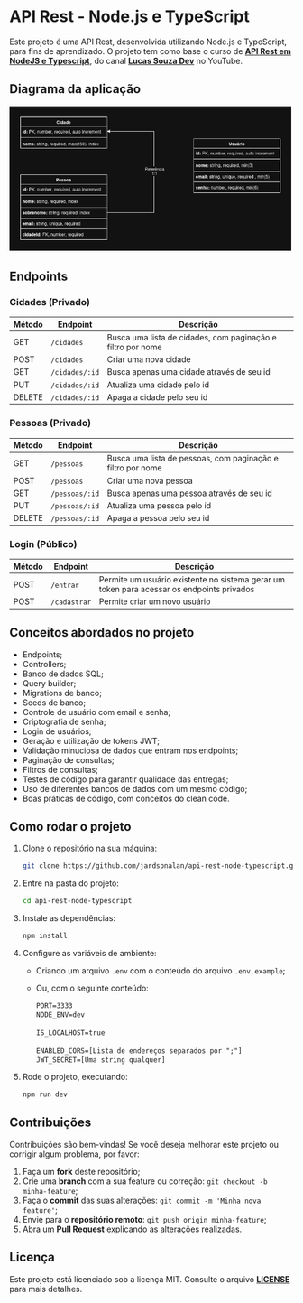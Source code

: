 # API Rest - Node.js e TypeScript
Este projeto é uma API Rest, desenvolvida utilizando Node.js e TypeScript, para fins de aprendizado. O projeto tem como base o curso de **[API Rest em NodeJS e Typescript](https://youtu.be/SVepTuBK4V0)**, do canal **[Lucas Souza Dev](https://www.youtube.com/c/LucasSouzaDev)** no YouTube.

## Diagrama da aplicação
<img src="./docs/api_nodejs_typescript.png" width="500"></img>

## Endpoints
### Cidades (Privado)
| Método | Endpoint | Descrição |
| --- | --- | --- |
| GET | `/cidades` | Busca uma lista de cidades, com paginação e filtro por nome |
| POST | `/cidades` | Criar uma nova cidade |
| GET | `/cidades/:id` | Busca apenas uma cidade através de seu id |
| PUT | `/cidades/:id` | Atualiza uma cidade pelo id |
| DELETE | `/cidades/:id` | Apaga a cidade pelo seu id |

### Pessoas (Privado)
| Método | Endpoint | Descrição |
| --- | --- | --- |
| GET | `/pessoas` | Busca uma lista de pessoas, com paginação e filtro por nome |
| POST | `/pessoas` | Criar uma nova pessoa |
| GET | `/pessoas/:id` | Busca apenas uma pessoa através de seu id |
| PUT | `/pessoas/:id` | Atualiza uma pessoa pelo id |
| DELETE | `/pessoas/:id` | Apaga a pessoa pelo seu id |

### Login (Público)
| Método | Endpoint | Descrição |
| --- | --- | --- |
| POST | `/entrar` | Permite um usuário existente no sistema gerar um token para acessar os endpoints privados |
| POST | `/cadastrar` | Permite criar um novo usuário |

## Conceitos abordados no projeto
- Endpoints;
- Controllers;
- Banco de dados SQL;
- Query builder;
- Migrations de banco;
- Seeds de banco;
- Controle de usuário com email e senha;
- Criptografia de senha;
- Login de usuários;
- Geração e utilização de tokens JWT;
- Validação minuciosa de dados que entram nos endpoints;
- Paginação de consultas;
- Filtros de consultas;
- Testes de código para garantir qualidade das entregas;
- Uso de diferentes bancos de dados com um mesmo código;
- Boas práticas de código, com conceitos do clean code.

## Como rodar o projeto
1. Clone o repositório na sua máquina:
    ```bash
    git clone https://github.com/jardsonalan/api-rest-node-typescript.git
    ```

2. Entre na pasta do projeto:
    ```bash
    cd api-rest-node-typescript
    ```

3. Instale as dependências:
    ```bash
    npm install
    ```

4. Configure as variáveis de ambiente:
    - Criando um arquivo `.env` com o conteúdo do arquivo `.env.example`;
    - Ou, com o seguinte conteúdo:
    
      ```
      PORT=3333
      NODE_ENV=dev

      IS_LOCALHOST=true

      ENABLED_CORS=[Lista de endereços separados por ";"]
      JWT_SECRET=[Uma string qualquer]
      ```

5. Rode o projeto, executando:
    ```bash
    npm run dev
    ```

## Contribuições
Contribuições são bem-vindas! Se você deseja melhorar este projeto ou corrigir algum problema, por favor:
1. Faça um **fork** deste repositório;
2. Crie uma **branch** com a sua feature ou correção: `git checkout -b minha-feature`;
3. Faça o **commit** das suas alterações: `git commit -m 'Minha nova feature'`;
4. Envie para o **repositório remoto**: `git push origin minha-feature`;
5. Abra um **Pull Request** explicando as alterações realizadas.

## Licença
Este projeto está licenciado sob a licença MIT. Consulte o arquivo **[LICENSE](./LICENSE)** para mais detalhes.
